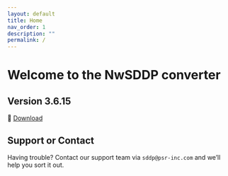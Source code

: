 ```yaml
---
layout: default
title: Home
nav_order: 1
description: ""
permalink: /
---
```


# Welcome to the NwSDDP converter

## Version 3.6.15

🔗 [Download](https://www.psr-inc.com/app/link/?t=d&f=nwsddp-3.6.15-setup.exe)

## Support or Contact

Having trouble? Contact our support team via `sddp@psr-inc.com` and we’ll help you sort it out.

